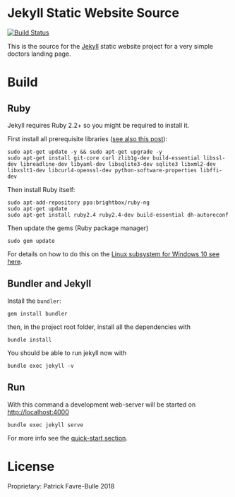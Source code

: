# Jekyll Static Website Source

[![Build Status](https://travis-ci.org/patrickfav/website-dr-sel.svg?branch=master)](https://travis-ci.org/patrickfav/website-dr-sel)

This is the source for the [Jekyll](https://jekyllrb.com) static website project for a very simple doctors landing page.

# Build

## Ruby

Jekyll requires Ruby 2.2+ so you might be required to install it.

First install all prerequisite libraries ([see also this post](https://stackoverflow.com/a/26595869/774398)):

    sudo apt-get update -y && sudo apt-get upgrade -y
    sudo apt-get install git-core curl zlib1g-dev build-essential libssl-dev libreadline-dev libyaml-dev libsqlite3-dev sqlite3 libxml2-dev libxslt1-dev libcurl4-openssl-dev python-software-properties libffi-dev

Then install Ruby itself:

    sudo apt-add-repository ppa:brightbox/ruby-ng
    sudo apt-get update
    sudo apt-get install ruby2.4 ruby2.4-dev build-essential dh-autoreconf

Then update the gems (Ruby package manager)

    sudo gem update

For details on how to do this on the [Linux subsystem for Windows 10 see here](https://jekyllrb.com/docs/windows/).

## Bundler and Jekyll

Install the `bundler`:

    gem install bundler
    
then, in the project root folder, install all the dependencies with

    bundle install

You should be able to run jekyll now with

    bundle exec jekyll -v

## Run

With this command a development web-server will be started on [http://localhost:4000](http://localhost:4000)

    bundle exec jekyll serve

For more info see the [quick-start section](https://jekyllrb.com/docs/quickstart/).

# License

Proprietary: Patrick Favre-Bulle 2018